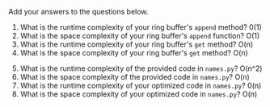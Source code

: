 Add your answers to the questions below.

1. What is the runtime complexity of your ring buffer's `append` method?
   0(1)
2. What is the space complexity of your ring buffer's `append` function?
   O(1)
3. What is the runtime complexity of your ring buffer's `get` method?
   O(n)
4. What is the space complexity of your ring buffer's `get` method?
   O(n)

5) What is the runtime complexity of the provided code in `names.py`?
   O(n^2)
6) What is the space complexity of the provided code in `names.py`?
   O(n)
7) What is the runtime complexity of your optimized code in `names.py`?
   0(n)
8) What is the space complexity of your optimized code in `names.py`?
   O(n)
